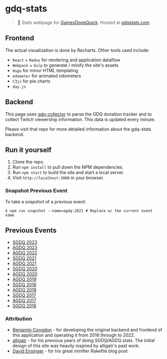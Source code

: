 # gdq-stats

> :space_invader: Stats webpage for [GamesDoneQuick](gamesdonequick.com). Hosted at [gdqstats.com](https://gdqstats.com)

## Frontend

The actual visualization is done by Recharts. Other tools used include:

- `React` + `Redux` for rendering and application dataflow
- `Webpack` + `Gulp` to generate / minify the site's assets
- `Hugo` for minor HTML templating
- `odometer` for animated odometers
- `C3js` for pie charts
- `day.js`

## Backend

This page uses [gdq-collector](https://github.com/crunchtime-ali/gdq-collector) to parse the GDQ donation tracker and to collect Twitch viewership information. This data is updated every minute.

Please visit that repo for more detailed information about the gdq-stats backend.

## Run it yourself

1. Clone the repo.
2. Run `npm install` to pull down the NPM dependencies.
3. Run `npm start` to build the site and start a local server.
4. Visit `http://localhost:3000` in your browser.

### Snapshot Previous Event

To take a snapshot of a previous event:

```
$ npm run snapshot --name=agdq-2021 # Replace w/ the current event name
```

## Previous Events

- [SGDQ 2023](https://gdqstats.com/previous-events/sgdq-2023/)
- [AGDQ 2023](https://gdqstats.com/previous-events/agdq-2023/)
- [AGDQ 2022](https://gdqstats.com/previous-events/agdq-2022/)
- [SGDQ 2021](https://gdqstats.com/previous-events/sgdq-2021/)
- [AGDQ 2021](https://gdqstats.com/previous-events/agdq-2021/) 
- [SGDQ 2020](https://gdqstats.com/previous-events/sgdq-2020/)
- [AGDQ 2020](https://gdqstats.com/previous-events/agdq-2020/)
- [AGDQ 2019](https://gdqstats.com/previous-events/agdq-2019/)
- [SGDQ 2018](https://gdqstats.com/previous-events/sgdq-2018/)
- [AGDQ 2018](https://gdqstats.com/previous-events/agdq-2018/)
- [SGDQ 2017](https://gdqstats.com/previous-events/sgdq-2017/)
- [AGDQ 2017](https://gdqstats.com/previous-events/agdq-2017/)
- [SGDQ 2016](https://gdqstats.com/previous-events/sgdq-2016/)

### Attribution

- [Benjamin Congdon](https://benjamincongdon.me/) - for developing the original backend and frontend of this application and operating it from 2016 through to 2022.
- [alligatr](http://alligatr.co.uk/) - for his previous years of doing SGDQ/AGDQ stats. The initial design of this site was heavily inspired by alligatr's past work.
- [David Ensinger](http://davidensinger.com/2013/08/how-i-use-reduce-to-minify-and-optimize-assets-for-production/) - for his great minifier Rakefile blog post
